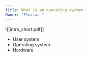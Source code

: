 ```yaml
---
title: What is an operating system
Owner: "Florian "
---
```

![[intro_short.pdf]]
- User system
- Operating system
- Hardware